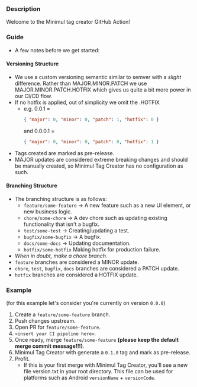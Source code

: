 ### Description

Welcome to the Minimul tag creator GitHub Action!

### Guide

- A few notes before we get started:

#### Versioning Structure

- We use a custom versioning semantic similar to semver with a <i>slight</i> difference. Rather than MAJOR.MINOR.PATCH
  we use MAJOR.MINOR.PATCH.HOTFIX which gives us quite a bit more power in our CI/CD flow.
- If no hotfix is applied, out of simplicity we omit the .HOTFIX
    - e.g. 0.0.1 =
        ```json
        { "major": 0, "minor": 0, "patch": 1, "hotfix": 0 }
        ```
      and 0.0.0.1 =
        ```json
        { "major": 0, "minor": 0, "patch": 0, "hotfix": 1 }
        ```
- Tags created are marked as pre-release.
- MAJOR updates are considered extreme breaking changes and should be manually created, so Minimul Tag Creator has no
  configuration as such.

#### Branching Structure

- The branching structure is as follows:
    - `feature/some-feature` -> A new feature such as a new UI element, or new business logic.
    - `chore/some-chore` -> A dev chore such as updating existing functionality that isn't a bugfix.
    - `test/some-test` -> Creating/updating a test.
    - `bugfix/some-bugfix` -> A bugfix.
    - `docs/some-docs` -> Updating documentation.
    - `hotfix/some-hotfix` Making hotfix for production failure.
- *When in doubt, make a chore branch.*
- `feature` branches are considered a MINOR update.
- `chore`, `test`, `bugfix`, `docs` branches are considered a PATCH update.
- `hotfix` branches are considered a HOTFIX update.

### Example

(for this example let's consider you're currently on version `0.0.0`)

1. Create a `feature/some-feature` branch.
2. Push changes upstream.
3. Open PR for `feature/some-feature`.
4. `<insert your CI pipeline here>`.
5. Once ready, merge `feature/some-feature` <b>(please keep the default merge commit message!!!)</b>.
6. Minimul Tag Creator with generate a `0.1.0` tag and mark as pre-release.
6. Profit.
    - If this is your first merge with Minimul Tag Creator, you'll see a new file version.txt in your root directory.
      This file can be used for platforms such as Android `versionName` + `versionCode`.